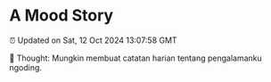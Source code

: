 # A Mood Story

⏰ Updated on Sat, 12 Oct 2024 13:07:58 GMT

💭 Thought: Mungkin membuat catatan harian tentang pengalamanku ngoding.

